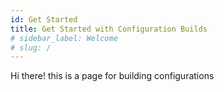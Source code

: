 ```yaml
---
id: Get Started
title: Get Started with Configuration Builds
# sidebar_label: Welcome
# slug: /
---
```


Hi there! this is a page for building configurations

